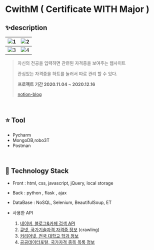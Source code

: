 # CwithM ( Certificate WITH Major )

##  ✨description
|![1](https://user-images.githubusercontent.com/55980680/102503401-0add2e80-40c3-11eb-93e7-f8ad7e93d47f.png)  |   ![2](https://user-images.githubusercontent.com/55980680/102503657-4a0b7f80-40c3-11eb-8e11-af3cb30fcdb8.png) | 
|:-------------------------:|:-------------------------:|
|![3](https://user-images.githubusercontent.com/55980680/102504006-a9698f80-40c3-11eb-996a-8b6470a01a3d.png) |  ![4](https://user-images.githubusercontent.com/55980680/102504135-cef69900-40c3-11eb-97f8-e2966c0c090a.png)|


> 자신의 전공을 입력하면 관련된 자격증을 보여주는 웹사이트
>
> 관심있는 자격증을 하트를 눌러서 따로 관리 할 수 있다.
>
> **프로젝트 기간 2020.11.04 ~ 2020.12.16**
>
> [notion-blog](https://www.notion.so/CwithM-Certificate-WITH-Major-2e560ee20b0c4d5f8553af554d1a211a)

<br>

## ⭐ Tool

- Pycharm 
- MongoDB,robo3T
- Postman

<br>

## 📌 Technology Stack

-  Front : html, css, javascript, jQuery, local storage
-  Back : python , flask , ajax
-  DataBase : NoSQL, Selenium, BeautifulSoup, ET

- 사용한 API
  1. [네이버, 블로그&카페 검색 API](https://developers.naver.com/products/search/)
  2. [큐넷, 국가기술자격 자격증 정보](http://q-net.or.kr/crf005.do?id=crf00501&gSite=Q&gId=) (crawling)
  3. [커리어넷, 전국 대학교 학과 정보](https://www.career.go.kr/cnet/front/openapi/openApiMajorCenter.do)
  4. [공공데이터포털, 국가자격 종목 목록 정보](https://data.go.kr/tcs/dss/selectApiDataDetailView.do?publicDataPk=15003024)


<br>





